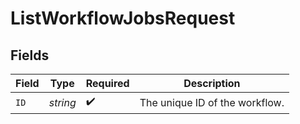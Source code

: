 # ListWorkflowJobsRequest


## Fields

| Field                          | Type                           | Required                       | Description                    |
| ------------------------------ | ------------------------------ | ------------------------------ | ------------------------------ |
| `ID`                           | *string*                       | :heavy_check_mark:             | The unique ID of the workflow. |